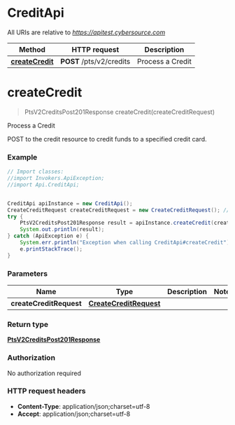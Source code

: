# CreditApi

All URIs are relative to *https://apitest.cybersource.com*

Method | HTTP request | Description
------------- | ------------- | -------------
[**createCredit**](CreditApi.md#createCredit) | **POST** /pts/v2/credits | Process a Credit


<a name="createCredit"></a>
# **createCredit**
> PtsV2CreditsPost201Response createCredit(createCreditRequest)

Process a Credit

POST to the credit resource to credit funds to a specified credit card.

### Example
```java
// Import classes:
//import Invokers.ApiException;
//import Api.CreditApi;


CreditApi apiInstance = new CreditApi();
CreateCreditRequest createCreditRequest = new CreateCreditRequest(); // CreateCreditRequest | 
try {
    PtsV2CreditsPost201Response result = apiInstance.createCredit(createCreditRequest);
    System.out.println(result);
} catch (ApiException e) {
    System.err.println("Exception when calling CreditApi#createCredit");
    e.printStackTrace();
}
```

### Parameters

Name | Type | Description  | Notes
------------- | ------------- | ------------- | -------------
 **createCreditRequest** | [**CreateCreditRequest**](CreateCreditRequest.md)|  |

### Return type

[**PtsV2CreditsPost201Response**](PtsV2CreditsPost201Response.md)

### Authorization

No authorization required

### HTTP request headers

 - **Content-Type**: application/json;charset=utf-8
 - **Accept**: application/json;charset=utf-8

